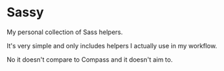 # Sassy

My personal collection of Sass helpers.

It's very simple and only includes helpers I actually use in my workflow.

No it doesn't compare to Compass and it doesn't aim to.